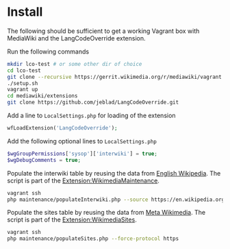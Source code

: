 # Install

The following should be sufficient to get a working Vagrant box with MediaWiki and the LangCodeOverride extension.

Run the following commands

```bash
mkdir lco-test # or some other dir of choice
cd lco-test
git clone --recursive https://gerrit.wikimedia.org/r/mediawiki/vagrant .
./setup.sh
vagrant up
cd mediawiki/extensions
git clone https://github.com/jeblad/LangCodeOverride.git
```

Add a line to `LocalSettings.php` for loading of the extension

```php
wfLoadExtension('LangCodeOverride');
```

Add the following optional lines to `LocalSettings.php`

```php
$wgGroupPermissions['sysop']['interwiki'] = true;
$wgDebugComments = true;
```

Populate the interwiki table by reusing the data from [English Wikipedia](https://en.wikipedia.org). The script is part of the [Extension:WikimediaMaintenance](https://www.mediawiki.org/wiki/Extension:WikimediaMaintenance).

```bash
vagrant ssh
php maintenance/populateInterwiki.php --source https://en.wikipedia.org/w/api.php
```

Populate the sites table by reusing the data from [Meta Wikimedia](https://meta.wikimedia.org/). The script is part of the [Extension:WikimediaSites](https://www.mediawiki.org/wiki/Extension:WikimediaSites).

```bash
vagrant ssh
php maintenance/populateSites.php --force-protocol https
```
